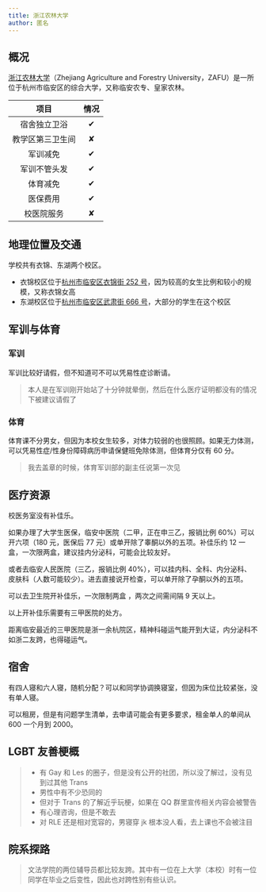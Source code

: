 ```yaml
---
title: 浙江农林大学
author: 匿名
---
```


## 概况

[浙江农林大学](https://www.zafu.edu.cn)（Zhejiang Agriculture and Forestry University，ZAFU）是一所位于杭州市临安区的综合大学，又称临安农专、皇家农林。

|项目|情况|
|:---:|:---:|
|宿舍独立卫浴|✔|
|教学区第三卫生间|✘|
|军训减免|✔|
|军训不管头发|✔|
|体育减免|✔|
|医保费用|✔|
|校医院服务|✘|

## 地理位置及交通

学校共有衣锦、东湖两个校区。

- 衣锦校区位于[杭州市临安区衣锦街 252 号](https://www.amap.com/place/B023B06XPX)，因为较高的女生比例和较小的规模，又称衣锦女高
- 东湖校区位于[杭州市临安区武肃街 666 号](https://www.amap.com/place/B023B07KSJ)，大部分的学生在这个校区

## 军训与体育

### 军训

军训比较好请假，但不知道可不可以凭易性症诊断请。

> 本人是在军训刚开始站了十分钟就晕倒，然后在什么医疗证明都没有的情况下被建议请假了

### 体育

体育课不分男女，但因为本校女生较多，对体力较弱的也很照顾。如果无力体测，可以凭易性症/性身份障碍病历申请保健班免除体测，但体育分仅有 60 分。

> 我去盖章的时候，体育军训部的副主任说第一次见

## 医疗资源

校医务室没有补佳乐。

如果办理了大学生医保，临安中医院（二甲，正在申三乙，报销比例 60%）可以开六项（180 元，医保后 77 元）或单开除了睾酮以外的五项。补佳乐约 12 一盒，一次限两盒，建议挂内分泌科，可能会比较友好。

或者去临安人民医院（三乙，报销比例 40%），可以挂内科、全科、内分泌科、皮肤科（人数可能较少）。进去直接说开检查，可以单开除了孕酮以外的五项。

可以去卫生院开补佳乐，一次限制两盒 ，两次之间需间隔 9 天以上。

以上开补佳乐需要有三甲医院的处方。

距离临安最近的三甲医院是浙一余杭院区，精神科碰运气能开到大证，内分泌科不如浙二友跨，也得碰运气。

## 宿舍

有四人寝和六人寝，随机分配？可以和同学协调换寝室，但因为床位比较紧张，没有单人寝。

可以租房，但是有问题学生清单，去申请可能会有更多要求，租金单人的单间从 600 一个月到 2000。

## LGBT 友善梗概

> - 有 Gay 和 Les 的圈子，但是没有公开的社团，所以没了解过，没有见到过其他 Trans
> - 男性中有不少恐同的
> - 但对于 Trans 的了解近乎玩梗，如果在 QQ 群里宣传相关内容会被警告
> - 有心理咨询，但是不敢去
> - 对 RLE 还是相对宽容的，男寝穿 jk 根本没人看，去上课也不会被注目

## 院系探路

> 文法学院的两位辅导员都比较友跨。其中有一位在上大学（本校）时有一位同学在毕业之后变性，因此也对跨性别有些认识。
